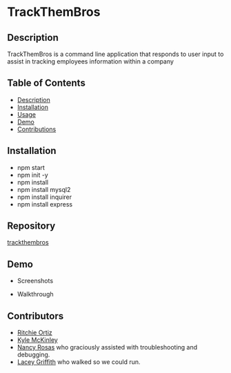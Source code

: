# TrackThemBros

## Description
TrackThemBros is a command line application that responds to user input to assist in tracking employees information within a company 

## Table of Contents
- [Description](#Description)
- [Installation](#Installation)
- [Usage](#Usage)
- [Demo](#Demo)
- [Contributions](#Contributors)

## Installation
- npm start
- npm init -y
- npm install
- npm install mysql2
- npm install inquirer
- npm install express

## Repository
[trackthembros](https://github.com/trackthembros)

## Demo
- Screenshots

- Walkthrough

## Contributors
- [Ritchie Ortiz](https://github.com/xRitchie91)
- [Kyle McKinley](https://github.com/kjmckinley)
- [Nancy Rosas](https://github.com/nancyrosas0) who graciously assisted with troubleshooting and debugging.
- [Lacey Griffith](https://github.com/lacey-griffith) who walked so we could run.

